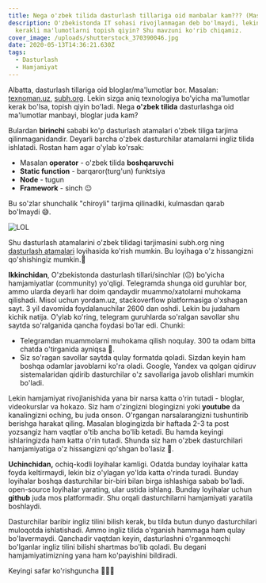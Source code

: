 ```yaml
---
title: Nega o'zbek tilida dasturlash tillariga oid manbalar kam??? (Maslahatlar)
description: O'zbekistonda IT sohasi rivojlanmagan deb bo'lmaydi, lekin nega
  kerakli ma'lumotlarni topish qiyin? Shu mavzuni ko'rib chiqamiz.
cover_image: /uploads/shutterstock_370390046.jpg
date: 2020-05-13T14:36:21.630Z
tags:
  - Dasturlash
  - Hamjamiyat
---
```

Albatta, dasturlash tillariga oid bloglar/ma'lumotlar bor. Masalan: [texnoman.uz](https://www.texnoman.uz/), [subh.org](https://subh.org). Lekin sizga aniq texnologiya bo'yicha ma'lumotlar kerak bo'lsa, topish qiyin bo'ladi. Nega **o'zbek tilida** dasturlashga oid ma'lumotlar manbayi, bloglar juda kam? 

Bulardan **birinchi** sababi ko'p dasturlash atamalari o'zbek tiliga tarjima qilinmaganidandir. Deyarli barcha o'zbek dasturchilar atamalarni ingliz tilida ishlatadi. Rostan ham agar o'ylab ko'rsak:

* Masalan **operator** - o'zbek tilida **boshqaruvchi**
* **Static function** - barqaror(turg'un) funktsiya
* **Node** - tugun
* **Framework** - sinch 😐

Bu so'zlar shunchalik "chiroyli" tarjima qilinadiki, kulmasdan qarab bo'lmaydi 😅.

![LOL](/uploads/41am3y.jpg)

Shu dasturlash atamalarini  o'zbek tilidagi tarjimasini subh.org ning [dasturlash atamalari](https://github.com/subh-tashkiloti/dasturlash-atamalari) loyihasida ko'rish mumkin. Bu loyihaga o'z hissangizni qo'shishingiz mumkin.🙂

**Ikkinchidan**, O'zbekistonda dasturlash tillari/sinchlar (😐) bo'yicha hamjamiyatlar (community) yo'qligi. Telegramda shunga oid guruhlar bor, ammo ularda deyarli har doim qandaydir muammo/xatolarni muhokama qilishadi. Misol uchun yordam.uz, stackoverflow platformasiga o'xshagan sayt. 3 yil davomida foydalanuchilar 2600 dan oshdi. Lekin bu judaham kichik natija. O'ylab ko'ring, telegram guruhlarda so'ralgan savollar shu saytda so'ralganida qancha foydasi bo'lar edi. Chunki:

* Telegramdan muammolarni muhokama qilish noqulay. 300 ta odam bitta chatda o'tirganida ayniqsa 😬.
* Siz so'ragan savollar saytda qulay formatda qoladi. Sizdan keyin ham boshqa odamlar javoblarni ko'ra oladi. Google, Yandex va qolgan qidiruv sistemalaridan qidirib dasturchilar o'z savollariga javob olishlari mumkin bo'ladi.

Lekin hamjamiyat rivojlanishida yana bir narsa katta o'rin tutadi - bloglar, videokurslar va hokazo. Siz ham o'zingizni blogingizni yoki **youtube** da kanalingizni oching, bu juda onson. O'rgangan narsalarangizni tushuntirib berishga harakat qiling. Masalan blogingizda bir haftada 2-3 ta post yozsangiz ham vaqtlar o'tib ancha bo'lib ketadi. Bu hamda keyingi ishlaringizda ham katta o'rin tutadi. Shunda siz ham o'zbek dasturchilari hamjamiyatiga o'z hissangizni qo'shgan bo'lasiz 🙂.

**Uchinchidan,** ochiq-kodli loyihalar kamligi. Odatda bunday loyihalar katta foyda keltirmaydi, lekin biz o'ylagan yo'lda katta o'rinda turadi. Bunday loyihalar boshqa dasturchilar bir-biri bilan birga ishlashiga sabab bo'ladi. open-source loyihalar yarating, ular ustida ishlang.  Bunday loyihalar uchun **github** juda mos platformadir. Shu orqali dasturchilarni hamjamiyati yaratila boshlaydi. 

Dasturchilar baribir ingliz tilini bilish kerak, bu tilda butun dunyo dasturchilari muloqotda ishlatishadi. Ammo ingliz tilida o'rganish hammaga ham qulay bo'lavermaydi. Qanchadir vaqtdan keyin, dasturlashni o'rganmoqchi bo'lganlar ingliz tilini bilishi shartmas bo'lib qoladi. Bu degani hamjamiyatimizning yana ham ko'payishini bildiradi.

Keyingi safar ko'rishguncha 👋👋👋
